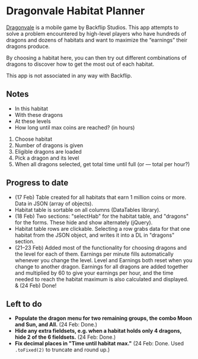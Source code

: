 # Dragonvale Habitat Planner

[Dragonvale](http://www.backflipstudios.com/games/dragonvale/) is a mobile game by Backflip Studios. This app attempts to solve a problem encountered by high-level players who have hundreds of dragons and dozens of habitats and want to maximize the “earnings” their dragons produce.

By choosing a habitat here, you can then try out different combinations of dragons to discover how to get the most out of each habitat.

This app is not associated in any way with Backflip.

## Notes

* In this habitat
* With these dragons
* At these levels
* How long until max coins are reached? (in hours)

1. Choose habitat
2. Number of dragons is given
3. Eligible dragons are loaded
4. Pick a dragon and its level
5. When all dragons selected, get total time until full (or — total per hour?)

## Progress to date

* (17 Feb) Table created for all habitats that earn 1 million coins or more. Data in JSON (array of objects).
* Habitat table is sortable on all columns (DataTables library).
* (18 Feb) Two sections: "selectHab" for the habitat table, and "dragons" for the forms. These hide and show alternately (jQuery).
* Habitat table rows are clickable. Selecting a row grabs data for that one habitat from the JSON object, and writes it into a DL in "dragons" section.
* (21–23 Feb) Added most of the functionality for choosing dragons and the level for each of them. Earnings per minute fills automatically whenever you change the level. Level and Earnings both reset when you change to another dragon. Earnings for all dragons are added together and multiplied by 60 to give your earnings per hour, and the time needed to reach the habitat maximum is also calculated and displayed.
& (24 Feb) Done! 

## Left to do
* **Populate the dragon menu for two remaining groups, the combo Moon and Sun, and All.** (24 Feb: Done.)
* **Hide any extra fieldsets, e.g. when a habitat holds only 4 dragons, hide 2 of the 6 fieldsets.** (24 Feb: Done.)
* **Fix decimal places in "Time until habitat max."** (24 Feb: Done. Used `.toFixed(2)` to truncate and round up.)
